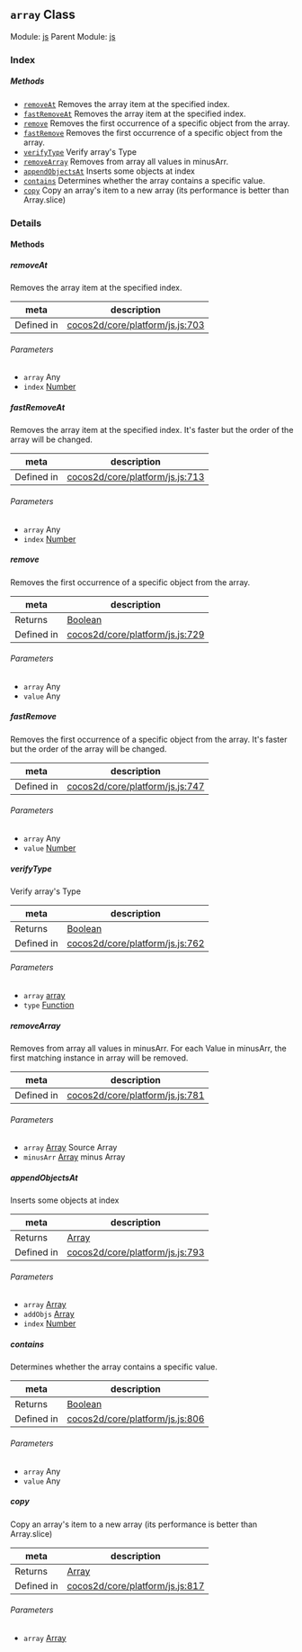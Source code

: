 ## `array` Class



Module: [js](../modules/js.md)
Parent Module: [js](../modules/js.md)






### Index



##### Methods

  - [`removeAt`](#removeat) Removes the array item at the specified index.
  - [`fastRemoveAt`](#fastremoveat) Removes the array item at the specified index.
  - [`remove`](#remove) Removes the first occurrence of a specific object from the array.
  - [`fastRemove`](#fastremove) Removes the first occurrence of a specific object from the array.
  - [`verifyType`](#verifytype) Verify array's Type
  - [`removeArray`](#removearray) Removes from array all values in minusArr.
  - [`appendObjectsAt`](#appendobjectsat) Inserts some objects at index
  - [`contains`](#contains) Determines whether the array contains a specific value.
  - [`copy`](#copy) Copy an array's item to a new array (its performance is better than Array.slice)



### Details




<!-- Method Block -->
#### Methods


##### removeAt

Removes the array item at the specified index.

| meta | description |
|------|-------------|
| Defined in | [cocos2d/core/platform/js.js:703](https://github.com/cocos-creator/engine/blob/22ca6465effd8063cb95e509843b8bef3d880759/cocos2d/core/platform/js.js#L703) |

###### Parameters
- `array` Any 
- `index` <a href="https://developer.mozilla.org/en/JavaScript/Reference/Global_Objects/Number" class="crosslink external" target="_blank">Number</a> 


##### fastRemoveAt

Removes the array item at the specified index.
It's faster but the order of the array will be changed.

| meta | description |
|------|-------------|
| Defined in | [cocos2d/core/platform/js.js:713](https://github.com/cocos-creator/engine/blob/22ca6465effd8063cb95e509843b8bef3d880759/cocos2d/core/platform/js.js#L713) |

###### Parameters
- `array` Any 
- `index` <a href="https://developer.mozilla.org/en/JavaScript/Reference/Global_Objects/Number" class="crosslink external" target="_blank">Number</a> 


##### remove

Removes the first occurrence of a specific object from the array.

| meta | description |
|------|-------------|
| Returns | <a href="https://developer.mozilla.org/en/JavaScript/Reference/Global_Objects/Boolean" class="crosslink external" target="_blank">Boolean</a> 
| Defined in | [cocos2d/core/platform/js.js:729](https://github.com/cocos-creator/engine/blob/22ca6465effd8063cb95e509843b8bef3d880759/cocos2d/core/platform/js.js#L729) |

###### Parameters
- `array` Any 
- `value` Any 


##### fastRemove

Removes the first occurrence of a specific object from the array.
It's faster but the order of the array will be changed.

| meta | description |
|------|-------------|
| Defined in | [cocos2d/core/platform/js.js:747](https://github.com/cocos-creator/engine/blob/22ca6465effd8063cb95e509843b8bef3d880759/cocos2d/core/platform/js.js#L747) |

###### Parameters
- `array` Any 
- `value` <a href="https://developer.mozilla.org/en/JavaScript/Reference/Global_Objects/Number" class="crosslink external" target="_blank">Number</a> 


##### verifyType

Verify array's Type

| meta | description |
|------|-------------|
| Returns | <a href="https://developer.mozilla.org/en/JavaScript/Reference/Global_Objects/Boolean" class="crosslink external" target="_blank">Boolean</a> 
| Defined in | [cocos2d/core/platform/js.js:762](https://github.com/cocos-creator/engine/blob/22ca6465effd8063cb95e509843b8bef3d880759/cocos2d/core/platform/js.js#L762) |

###### Parameters
- `array` <a href="../classes/array.html" class="crosslink">array</a> 
- `type` <a href="https://developer.mozilla.org/en/JavaScript/Reference/Global_Objects/Function" class="crosslink external" target="_blank">Function</a> 


##### removeArray

Removes from array all values in minusArr. For each Value in minusArr, the first matching instance in array will be removed.

| meta | description |
|------|-------------|
| Defined in | [cocos2d/core/platform/js.js:781](https://github.com/cocos-creator/engine/blob/22ca6465effd8063cb95e509843b8bef3d880759/cocos2d/core/platform/js.js#L781) |

###### Parameters
- `array` <a href="https://developer.mozilla.org/en/JavaScript/Reference/Global_Objects/Array" class="crosslink external" target="_blank">Array</a> Source Array
- `minusArr` <a href="https://developer.mozilla.org/en/JavaScript/Reference/Global_Objects/Array" class="crosslink external" target="_blank">Array</a> minus Array


##### appendObjectsAt

Inserts some objects at index

| meta | description |
|------|-------------|
| Returns | <a href="https://developer.mozilla.org/en/JavaScript/Reference/Global_Objects/Array" class="crosslink external" target="_blank">Array</a> 
| Defined in | [cocos2d/core/platform/js.js:793](https://github.com/cocos-creator/engine/blob/22ca6465effd8063cb95e509843b8bef3d880759/cocos2d/core/platform/js.js#L793) |

###### Parameters
- `array` <a href="https://developer.mozilla.org/en/JavaScript/Reference/Global_Objects/Array" class="crosslink external" target="_blank">Array</a> 
- `addObjs` <a href="https://developer.mozilla.org/en/JavaScript/Reference/Global_Objects/Array" class="crosslink external" target="_blank">Array</a> 
- `index` <a href="https://developer.mozilla.org/en/JavaScript/Reference/Global_Objects/Number" class="crosslink external" target="_blank">Number</a> 


##### contains

Determines whether the array contains a specific value.

| meta | description |
|------|-------------|
| Returns | <a href="https://developer.mozilla.org/en/JavaScript/Reference/Global_Objects/Boolean" class="crosslink external" target="_blank">Boolean</a> 
| Defined in | [cocos2d/core/platform/js.js:806](https://github.com/cocos-creator/engine/blob/22ca6465effd8063cb95e509843b8bef3d880759/cocos2d/core/platform/js.js#L806) |

###### Parameters
- `array` Any 
- `value` Any 


##### copy

Copy an array's item to a new array (its performance is better than Array.slice)

| meta | description |
|------|-------------|
| Returns | <a href="https://developer.mozilla.org/en/JavaScript/Reference/Global_Objects/Array" class="crosslink external" target="_blank">Array</a> 
| Defined in | [cocos2d/core/platform/js.js:817](https://github.com/cocos-creator/engine/blob/22ca6465effd8063cb95e509843b8bef3d880759/cocos2d/core/platform/js.js#L817) |

###### Parameters
- `array` <a href="https://developer.mozilla.org/en/JavaScript/Reference/Global_Objects/Array" class="crosslink external" target="_blank">Array</a> 



